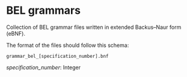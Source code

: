 # BEL grammars

Collection of BEL grammar files written in extended Backus–Naur form (eBNF).  

The format of the files should follow this schema:

 `grammar_bel_[specification_number].bnf`

*specification_number*: Integer